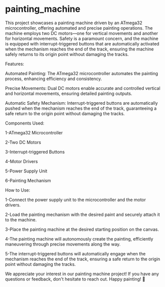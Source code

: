# painting_machine
This project showcases a painting machine driven by an ATmega32 microcontroller, offering automated and precise painting operations. The machine employs two DC motors—one for vertical movements and another for horizontal movements. Safety is a paramount concern, and the machine is equipped with interrupt-triggered buttons that are automatically activated when the mechanism reaches the end of the track, ensuring the machine safely returns to its origin point without damaging the tracks.

Features:

Automated Painting: The ATmega32 microcontroller automates the painting process, enhancing efficiency and consistency.

Precise Movements: Dual DC motors enable accurate and controlled vertical and horizontal movements, ensuring detailed painting outputs.

Automatic Safety Mechanism: Interrupt-triggered buttons are automatically pushed when the mechanism reaches the end of the track, guaranteeing a safe return to the origin point without damaging the tracks.

Components Used:

1-ATmega32 Microcontroller

2-Two DC Motors

3-Interrupt-triggered Buttons

4-Motor Drivers

5-Power Supply Unit

6-Painting Mechanism

How to Use:

1-Connect the power supply unit to the microcontroller and the motor drivers.

2-Load the painting mechanism with the desired paint and securely attach it to the machine.

3-Place the painting machine at the desired starting position on the canvas.

4-The painting machine will autonomously create the painting, efficiently maneuvering through precise movements along the way.

5-The interrupt-triggered buttons will automatically engage when the mechanism reaches the end of the track, ensuring a safe return to the origin point without damaging the tracks.

We appreciate your interest in our painting machine project! If you have any questions or feedback, don't hesitate to reach out. Happy painting! 🎨
